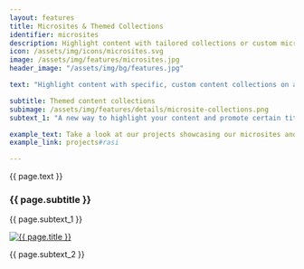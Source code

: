 ```yaml
---
layout: features
title: Microsites & Themed Collections
identifier: microsites
description: Highlight content with tailored collections or custom microsites, including timed event sites, to promote key formats or accompany market screenings.
icon: /assets/img/icons/microsites.svg
image: /assets/img/features/microsites.jpg
header_image: "/assets/img/bg/features.jpg"

text: "Highlight content with specific, custom content collections on any topic, or utilise custom microsites (including timed event sites) to promote key formats or accompany a market screening. Custom microsites, including timed event sites, can be set up to showcase current highlights or accompany a market screening. Multiple access options even for pre-approved clients without a media account. MediaStore-hosted videos and other assets can be integrated securely for restricted screening/preview."

subtitle: Themed content collections
subimage: /assets/img/features/details/microsite-collections.png
subtext_1: "A new way to highlight your content and promote certain titles beyond genre navigation and search discovery. Create specific, custom content collections on any topic you can think of. Update these collections as frequently as you want to catch trending topics or seasonal celebrations. These collections can be set to public or private in order to give you an additional level of marketing flexibility."

example_text: Take a look at our projects showcasing our microsites and themed collections
example_link: projects#rasi

---
```


<div class="row">
    <div class="col-md-12">
        <div class="service-details mb-40">
            <p>{{ page.text }}</p>
        </div>
    </div>
</div>
<div class="row">
    <div class="col-xl-6 col-lg-12">
        <div class="service-details mb-40">
            <h3>{{ page.subtitle }}</h3>
            <p>{{ page.subtext_1 }}</p>
        </div>
    </div>
    <div class="col-xl-6 col-lg-12">
        <div class="s-details-img mb-30">
          <a href="{{ page.subimage }}" class="view">
            <img src="{{ page.subimage }}" class="border" alt="{{ page.title }}">  
          </a>
        </div>
    </div>
</div>
<div class="row">
    <div class="col-md-12">
        <div class="service-details mb-40">
            <p>{{ page.subtext_2 }}</p>
        </div>
    </div>
</div>